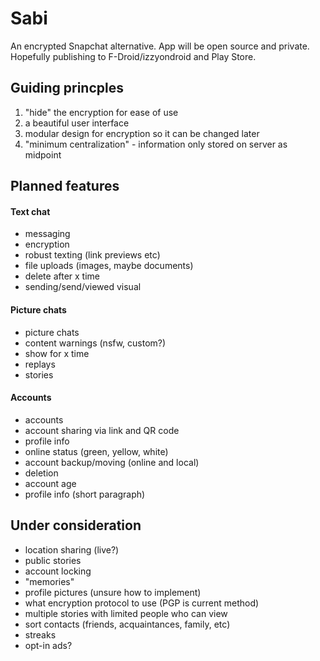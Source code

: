# Sabi
An encrypted Snapchat alternative. App will be open source and private. Hopefully publishing to F-Droid/izzyondroid and Play Store.

## Guiding princples
 1. "hide" the encryption for ease of use
 2. a beautiful user interface
 3. modular design for encryption so it can be changed later
 4. "minimum centralization" - information only stored on server as midpoint

## Planned features
#### Text chat
 - messaging
 - encryption
 - robust texting (link previews etc)
 - file uploads (images, maybe documents)
 - delete after x time
 - sending/send/viewed visual

#### Picture chats
 - picture chats
 - content warnings (nsfw, custom?)
 - show for x time
 - replays
 - stories
 
#### Accounts
 - accounts
 - account sharing via link and QR code
 - profile info
 - online status (green, yellow, white)
 - account backup/moving (online and local)
 - deletion
 - account age
 - profile info (short paragraph)

## Under consideration
 - location sharing (live?)
 - public stories
 - account locking
 - "memories"
 - profile pictures (unsure how to implement)
 - what encryption protocol to use (PGP is current method)
 - multiple stories with limited people who can view
 - sort contacts (friends, acquaintances, family, etc)
 - streaks
 - opt-in ads?
